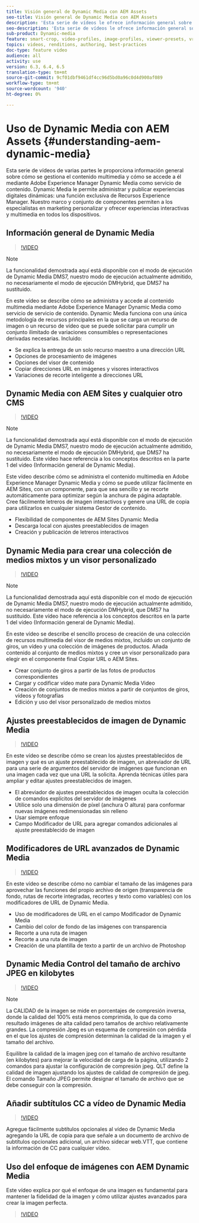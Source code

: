 ```yaml
---
title: Visión general de Dynamic Media con AEM Assets
seo-title: Visión general de Dynamic Media con AEM Assets
description: 'Esta serie de vídeos le ofrece información general sobre cómo se gestiona el contenido multimedia y cómo se accede a él mediante Adobe Experience Manager Dynamic Media como servicio de contenido. Dynamic Media le permite administrar y publicar experiencias digitales dinámicas: una función exclusiva de Recursos Experience Manager. Nuestro marco y conjunto de componentes permiten a los especialistas en marketing personalizar y ofrecer experiencias interactivas y multimedia en todos los dispositivos.'
seo-description: 'Esta serie de vídeos le ofrece información general sobre cómo se gestiona el contenido multimedia y cómo se accede a él mediante Adobe Experience Manager Dynamic Media como servicio de contenido. Dynamic Media le permite administrar y publicar experiencias digitales dinámicas: una función exclusiva de Recursos Experience Manager. Nuestro marco y conjunto de componentes permiten a los especialistas en marketing personalizar y ofrecer experiencias interactivas y multimedia en todos los dispositivos.'
sub-product: Dynamic-media
feature: smart-crop, video-profiles, image-profiles, viewer-presets, vr-360, sets
topics: videos, renditions, authoring, best-practices
doc-type: feature video
audience: all
activity: use
version: 6.3, 6.4, 6.5
translation-type: tm+mt
source-git-commit: 9cf01dbf9461df4cc96d5bd0a96c0d4d900af089
workflow-type: tm+mt
source-wordcount: '940'
ht-degree: 0%

---
```



# Uso de Dynamic Media con AEM Assets {#understanding-aem-dynamic-media}

Esta serie de vídeos de varias partes le proporciona información general sobre cómo se gestiona el contenido multimedia y cómo se accede a él mediante Adobe Experience Manager Dynamic Media como servicio de contenido. Dynamic Media le permite administrar y publicar experiencias digitales dinámicas: una función exclusiva de Recursos Experience Manager. Nuestro marco y conjunto de componentes permiten a los especialistas en marketing personalizar y ofrecer experiencias interactivas y multimedia en todos los dispositivos.

## Información general de Dynamic Media

>[!VIDEO](https://video.tv.adobe.com/v/27144/?quality=9&learn=on)

>[!NOTE]
>
>La funcionalidad demostrada aquí está disponible con el modo de ejecución de Dynamic Media DMS7, nuestro modo de ejecución actualmente admitido, no necesariamente el modo de ejecución DMHybrid, que DMS7 ha sustituido.

En este vídeo se describe cómo se administra y accede al contenido multimedia mediante Adobe Experience Manager Dynamic Media como servicio de servicio de contenido. Dynamic Media funciona con una única metodología de recursos principales en la que se carga un recurso de imagen o un recurso de vídeo que se puede solicitar para cumplir un conjunto ilimitado de variaciones consumibles o representaciones derivadas necesarias. Incluido:

* Se explica la entrega de un solo recurso maestro a una dirección URL
* Opciones de procesamiento de imágenes
* Opciones del visor de contenido
* Copiar direcciones URL en imágenes y visores interactivos
* Variaciones de recorte inteligente a direcciones URL

## Dynamic Media con AEM Sites y cualquier otro CMS

>[!VIDEO](https://video.tv.adobe.com/v/27145/?quality=9&learn=on)

>[!NOTE]
>
>La funcionalidad demostrada aquí está disponible con el modo de ejecución de Dynamic Media DMS7, nuestro modo de ejecución actualmente admitido, no necesariamente el modo de ejecución DMHybrid, que DMS7 ha sustituido. Este vídeo hace referencia a los conceptos descritos en la parte 1 del vídeo (Información general de Dynamic Media).

Este vídeo describe cómo se administra el contenido multimedia en Adobe Experience Manager Dynamic Media y cómo se puede utilizar fácilmente en AEM Sites, con un componente, para que sea sencillo y se recorte automáticamente para optimizar según la anchura de página adaptable. Cree fácilmente letreros de imagen interactivos y genere una URL de copia para utilizarlos en cualquier sistema Gestor de contenido.

* Flexibilidad de componentes de AEM Sites Dynamic Media
* Descarga local con ajustes preestablecidos de imagen
* Creación y publicación de letreros interactivos

## Dynamic Media para crear una colección de medios mixtos y un visor personalizado

>[!VIDEO](https://video.tv.adobe.com/v/27146/?quality=9&learn=on)

>[!NOTE]
>
>La funcionalidad demostrada aquí está disponible con el modo de ejecución de Dynamic Media DMS7, nuestro modo de ejecución actualmente admitido, no necesariamente el modo de ejecución DMHybrid, que DMS7 ha sustituido. Este vídeo hace referencia a los conceptos descritos en la parte 1 del vídeo (Información general de Dynamic Media).

En este vídeo se describe el sencillo proceso de creación de una colección de recursos multimedia del visor de medios mixtos, incluido un conjunto de giros, un vídeo y una colección de imágenes de productos. Añada contenido al conjunto de medios mixtos y cree un visor personalizado para elegir en el componente final Copiar URL o AEM Sites.

* Crear conjunto de giros a partir de las fotos de productos correspondientes
* Cargar y codificar vídeo mate para Dynamic Media Video
* Creación de conjuntos de medios mixtos a partir de conjuntos de giros, vídeos y fotografías
* Edición y uso del visor personalizado de medios mixtos

## Ajustes preestablecidos de imagen de Dynamic Media

>[!VIDEO](https://video.tv.adobe.com/v/27320/?quality=9&learn=on)

En este vídeo se describe cómo se crean los ajustes preestablecidos de imagen y qué es un ajuste preestablecido de imagen, un abreviador de URL para una serie de argumentos del servidor de imágenes que funcionan en una imagen cada vez que una URL la solicita. Aprenda técnicas útiles para ampliar y editar ajustes preestablecidos de imagen.

* El abreviador de ajustes preestablecidos de imagen oculta la colección de comandos explícitos del servidor de imágenes
* Utilice solo una dimensión de píxel (anchura O altura) para conformar nuevas imágenes redimensionadas sin relleno
* Usar siempre enfoque
* Campo Modificador de URL para agregar comandos adicionales al ajuste preestablecido de imagen

## Modificadores de URL avanzados de Dynamic Media

>[!VIDEO](https://video.tv.adobe.com/v/27319/?quality=9&learn=on)

En este vídeo se describe cómo no cambiar el tamaño de las imágenes para aprovechar las funciones del propio archivo de origen (transparencia de fondo, rutas de recorte integradas, recortes y texto como variables) con los modificadores de URL de Dynamic Media.

* Uso de modificadores de URL en el campo Modificador de Dynamic Media
* Cambio del color de fondo de las imágenes con transparencia
* Recorte a una ruta de imagen
* Recorte a una ruta de imagen
* Creación de una plantilla de texto a partir de un archivo de Photoshop

## Dynamic Media Control del tamaño de archivo JPEG en kilobytes

>[!VIDEO](https://video.tv.adobe.com/v/27404/?quality=9&learn=on)


>[!NOTE]
>
>La CALIDAD de la imagen se mide en porcentajes de compresión inversa, donde la calidad del 100% está menos comprimida, lo que da como resultado imágenes de alta calidad pero tamaños de archivo relativamente grandes. La compresión Jpeg es un esquema de compresión con pérdida en el que los ajustes de compresión determinan la calidad de la imagen y el tamaño del archivo.

Equilibre la calidad de la imagen jpeg con el tamaño de archivo resultante (en kilobytes) para mejorar la velocidad de carga de la página, utilizando 2 comandos para ajustar la configuración de compresión jpeg. QLT define la calidad de imagen ajustando los ajustes de calidad de compresión de jpeg. El comando Tamaño JPEG permite designar el tamaño de archivo que se debe conseguir con la compresión.

## Añadir subtítulos CC a vídeo de Dynamic Media

>[!VIDEO](https://video.tv.adobe.com/v/28074/?quality=9&learn=on)

Agregue fácilmente subtítulos opcionales al vídeo de Dynamic Media agregando la URL de copia para que señale a un documento de archivo de subtítulos opcionales adicional, un archivo sidecar web.VTT, que contiene la información de CC para cualquier vídeo.

## Uso del enfoque de imágenes con AEM Dynamic Media

Este vídeo explica por qué el enfoque de una imagen es fundamental para mantener la fidelidad de la imagen y cómo utilizar ajustes avanzados para crear la imagen perfecta.

>[!VIDEO](https://demos-pub.assetsadobe.com/etc/dam/viewers/s7viewers/html5/VideoViewer.html?asset=%2Fcontent%2Fdam%2Fdm-public-facing-upgrade-portal-video%2F04_DynamicImagery_AdvancedSettings_071917_BH.mp4&amp;config=/etc/dam/presets/viewer/Video_social&amp;serverUrl=https%3A%2F%2Fadobedemo62-h.assetsadobe.com%2Fis%2Fimage%2F&amp;contenturl=%2F&amp;config2=/etc/dam/presets/analytics&amp;videoserverurl=https://gateway-na.assetsadobe.com/DMGateway/public/demoCo&amp;posterimage=/content/dam/dm-public-facing-upgrade-portal-video/04_DynamicImagery_AdvancedSettings_071917_BH.mp4)
